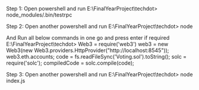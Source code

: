 Step 1: Open powershell and run
E:\FinalYearProject\techdot> node_modules/.bin/testrpc

Step 2: Open another powershell and run
E:\FinalYearProject\techdot> node

And Run all below commands in one go and press enter if required
E:\FinalYearProject\techdot> 
Web3 = require('web3')
web3 = new Web3(new Web3.providers.HttpProvider("http://localhost:8545"));
web3.eth.accounts;
code = fs.readFileSync('Voting.sol').toString();
solc = require('solc');
compiledCode = solc.compile(code);


Step 3: Open another powershell and run
E:\FinalYearProject\techdot> node index.js